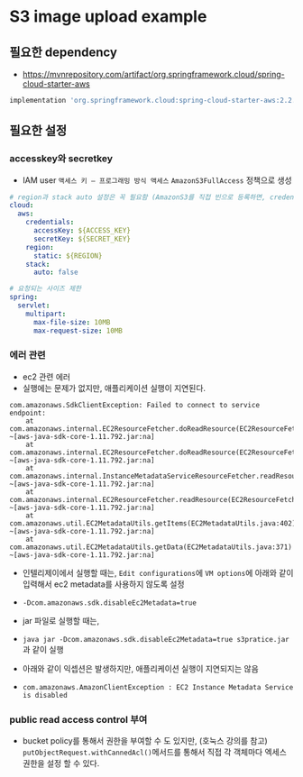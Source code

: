 # S3 image upload example

## 필요한 dependency
- https://mvnrepository.com/artifact/org.springframework.cloud/spring-cloud-starter-aws  
```groovy
implementation 'org.springframework.cloud:spring-cloud-starter-aws:2.2.6.RELEASE'
```

## 필요한 설정
### accesskey와 secretkey
- IAM user `액세스 키 – 프로그래밍 방식 액세스` `AmazonS3FullAccess` 정책으로 생성
```yaml
# region과 stack auto 설정은 꼭 필요함 (AmazonS3를 직접 빈으로 등록하면, credentials 정보는 필요없음)
cloud:
  aws:
    credentials:
      accessKey: ${ACCESS_KEY}
      secretKey: ${SECRET_KEY}
    region:
      static: ${REGION}
    stack:
      auto: false

# 요청되는 사이즈 제한 
spring:
  servlet:
    multipart:
      max-file-size: 10MB
      max-request-size: 10MB
```

### 에러 관련

- ec2 관련 에러
- 실행에는 문제가 없지만, 애플리케이션 실행이 지연된다.
```
com.amazonaws.SdkClientException: Failed to connect to service endpoint: 
	at com.amazonaws.internal.EC2ResourceFetcher.doReadResource(EC2ResourceFetcher.java:100) ~[aws-java-sdk-core-1.11.792.jar:na]
	at com.amazonaws.internal.EC2ResourceFetcher.doReadResource(EC2ResourceFetcher.java:70) ~[aws-java-sdk-core-1.11.792.jar:na]
	at com.amazonaws.internal.InstanceMetadataServiceResourceFetcher.readResource(InstanceMetadataServiceResourceFetcher.java:75) ~[aws-java-sdk-core-1.11.792.jar:na]
	at com.amazonaws.internal.EC2ResourceFetcher.readResource(EC2ResourceFetcher.java:66) ~[aws-java-sdk-core-1.11.792.jar:na]
	at com.amazonaws.util.EC2MetadataUtils.getItems(EC2MetadataUtils.java:402) ~[aws-java-sdk-core-1.11.792.jar:na]
	at com.amazonaws.util.EC2MetadataUtils.getData(EC2MetadataUtils.java:371) ~[aws-java-sdk-core-1.11.792.jar:na]
```
- 인텔리제이에서 실행할 때는, `Edit configurations`에 `VM options`에 아래와 같이 입력해서 ec2 metadata를 사용하지 않도록 설정
- `-Dcom.amazonaws.sdk.disableEc2Metadata=true`


- jar 파일로 실행할 때는,   
- `java jar -Dcom.amazonaws.sdk.disableEc2Metadata=true s3pratice.jar` 과 같이 실행 


- 아래와 같이 익셉션은 발생하지만, 애플리케이션 실행이 지연되지는 않음
- `com.amazonaws.AmazonClientException : EC2 Instance Metadata Service is disabled`


### public read access control 부여
- bucket policy를 통해서 권한을 부여할 수 도 있지만, (호눅스 강의를 참고)  
 `putObjectRequest.withCannedAcl()`메서드를 통해서 직접 각 객체마다 엑세스 권한을 설정 할 수 있다.
